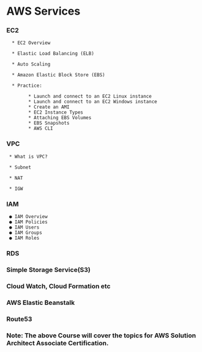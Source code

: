 # AWS Services

### EC2

      * EC2 Overview
      
      * Elastic Load Balancing (ELB)
      
      * Auto Scaling
      
      * Amazon Elastic Block Store (EBS)
      
      * Practice: 
      
            * Launch and connect to an EC2 Linux instance
            * Launch and connect to an EC2 Windows instance
            * Create an AMI
            * EC2 Instance Types
            * Attaching EBS Volumes
            * EBS Snapshots
            * AWS CLI

### VPC

     * What is VPC?
     
     * Subnet
     
     * NAT
    
     * IGW

### IAM

     ● IAM Overview
     ● IAM Policies
     ● IAM Users
     ● IAM Groups
     ● IAM Roles
### RDS

    

### Simple Storage Service(S3)

### Cloud Watch, Cloud Formation etc

### AWS Elastic Beanstalk

### Route53


### Note: The above Course will cover the topics for AWS Solution Architect Associate Certification.
